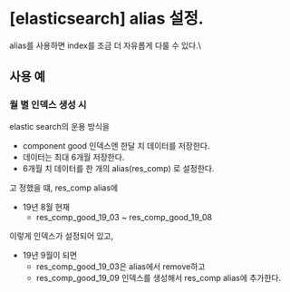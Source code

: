 # [elasticsearch] alias 설정.
alias를 사용하면 index를 조금 더 자유롭게 다룰 수 있다.\
## 사용 예
### 월 별 인덱스 생성 시
elastic search의 운용 방식을 
* component good 인덱스엔 한달 치 데이터를 저장한다.
* 데이터는 최대 6개월 저장한다. 
* 6개월 치 데이터를 한 개의 alias(res_comp) 로 설정한다.

고 정했을 떄, res_comp alias에
* 19년 8월 현재
    * res_comp_good_19_03 ~ res_comp_good_19_08

이렇게 인덱스가 설정되어 있고,
* 19년 9월이 되면
    * res_comp_good_19_03은 alias에서 remove하고
    * res_comp_good_19_09 인덱스를 생성해서 res_comp alias에 추가한다.